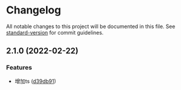# Changelog

All notable changes to this project will be documented in this file. See [standard-version](https://github.com/conventional-changelog/standard-version) for commit guidelines.

## 2.1.0 (2022-02-22)


### Features

* 增加ts ([d39db91](https://github.com/Ysll233/form-validator/commit/d39db91092539929cb6eec4c4d7ee3ffe4aa0456))
